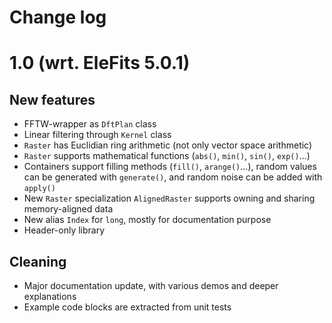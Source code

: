 # Change log

# 1.0 (wrt. EleFits 5.0.1)

## New features

* FFTW-wrapper as `DftPlan` class
* Linear filtering through `Kernel` class
* `Raster` has Euclidian ring arithmetic (not only vector space arithmetic)
* `Raster` supports mathematical functions (`abs()`, `min()`, `sin()`, `exp()`...)
* Containers support filling methods (`fill()`, `arange()`...),
  random values can be generated with `generate()`,
  and random noise can be added with `apply()`
* New `Raster` specialization `AlignedRaster` supports owning and sharing memory-aligned data
* New alias `Index` for `long`, mostly for documentation purpose
* Header-only library

## Cleaning

* Major documentation update, with various demos and deeper explanations
* Example code blocks are extracted from unit tests

